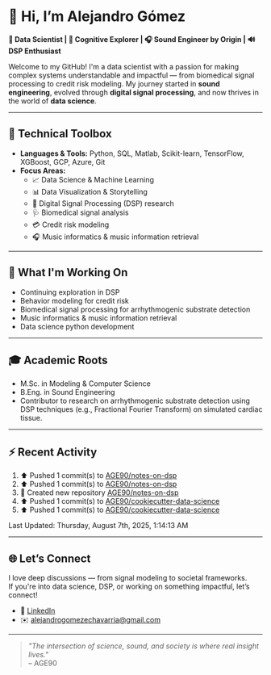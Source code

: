 # 👋 Hi, I’m Alejandro Gómez

**🎯 Data Scientist | 🧠 Cognitive Explorer | 🎧 Sound Engineer by Origin | 🔊 DSP Enthusiast**

Welcome to my GitHub! I'm a data scientist with a passion for making complex systems understandable and impactful — from biomedical signal processing to credit risk modeling. My journey started in **sound engineering**, evolved through **digital signal processing**, and now thrives in the world of **data science**.

---

## 🧰 Technical Toolbox

- **Languages & Tools:** Python, SQL, Matlab, Scikit-learn, TensorFlow, XGBoost, GCP, Azure, Git
- **Focus Areas:**
  - 📈 Data Science & Machine Learning
  - 📊 Data Visualization & Storytelling
  - 🧠 Digital Signal Processing (DSP) research
  - 🩺 Biomedical signal analysis
  - 💳 Credit risk modeling
  - 🎧 Music informatics & music information retrieval

---

## 🧪 What I'm Working On

- Continuing exploration in DSP
- Behavior modeling for credit risk
- Biomedical signal processing for arrhythmogenic substrate detection
- Music informatics & music information retrieval
- Data science python development

---

## 🎓 Academic Roots

- M.Sc. in Modeling & Computer Science  
- B.Eng. in Sound Engineering  
- Contributor to research on arrhythmogenic substrate detection using DSP techniques (e.g., Fractional Fourier Transform) on simulated cardiac tissue.

---

## ⚡ Recent Activity

<!--RECENT_ACTIVITY:start-->
1. ⬆️ Pushed 1 commit(s) to [AGE90/notes-on-dsp](https://github.com/AGE90/notes-on-dsp)<br>
2. ⬆️ Pushed 1 commit(s) to [AGE90/notes-on-dsp](https://github.com/AGE90/notes-on-dsp)<br>
3. 📔 Created new repository [AGE90/notes-on-dsp](https://github.com/AGE90/notes-on-dsp)<br>
4. ⬆️ Pushed 1 commit(s) to [AGE90/cookiecutter-data-science](https://github.com/AGE90/cookiecutter-data-science)<br>
5. ⬆️ Pushed 1 commit(s) to [AGE90/cookiecutter-data-science](https://github.com/AGE90/cookiecutter-data-science)<br>
<!--RECENT_ACTIVITY:end-->
<!--RECENT_ACTIVITY:last_update-->
Last Updated: Thursday, August 7th, 2025, 1:14:13 AM
<!--RECENT_ACTIVITY:last_update_end-->

---

## 🌐 Let’s Connect

I love deep discussions — from signal modeling to societal frameworks.  
If you're into data science, DSP, or working on something impactful, let’s connect!

- 🔗 [LinkedIn](https://www.linkedin.com/in/alejandro-ge/)  
- ✉️ <alejandrogomezechavarria@gmail.com>

---

> *"The intersection of science, sound, and society is where real insight lives."*  
– AGE90
